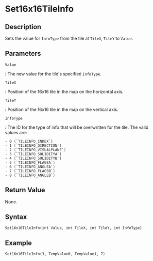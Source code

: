 # Set16x16TileInfo

## Description
Sets the value for `InfoType` from the tile at `TileX`, `TileY` to `Value`.

## Parameters
`Value`

:   The new value for the tile's specified `InfoType`.

`TileX`

:   Position of the 16x16 tile in the map on the horizontal axis.

`TileY`

:   Position of the 16x16 tile in the map on the vertical axis.

`InfoType`

:   The ID for the type of info that will be overwritten for the tile. The valid values are:

    - 0 (`TILEINFO_INDEX`)
    - 1 (`TILEINFO_DIRECTION`)
    - 2 (`TILEINFO_VISUALPLANE`)
    - 3 (`TILEINFO_SOLIDITYA`)
    - 4 (`TILEINFO_SOLIDITYB`)
    - 5 (`TILEINFO_FLAGSA`)
    - 6 (`TILEINFO_ANGLEA`)
    - 7 (`TILEINFO_FLAGSB`)
    - 8 (`TILEINFO_ANGLEB`)

## Return Value
None.

## Syntax
```
Set16x16TileInfo(int Value, int TileX, int TileY, int InfoType)
```

## Example
```
Set16x16TileInfo(3, TempValue0, TempValue1, 7)
```